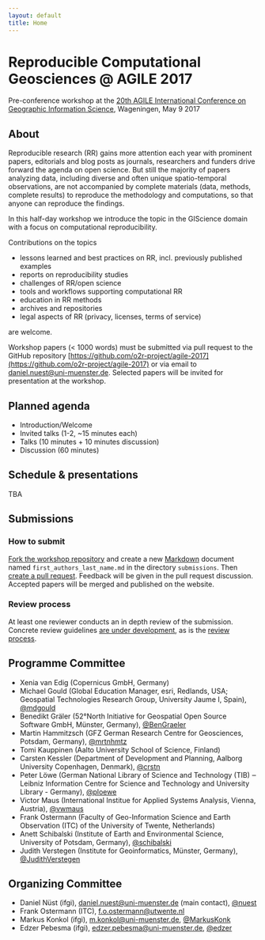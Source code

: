 ```yaml
---
layout: default
title: Home
---
```


# Reproducible Computational Geosciences @ AGILE 2017

Pre-conference workshop at the [20th AGILE International Conference on Geographic Information Science](https://agile-online.org/index.php/home-2017), Wageningen, May 9 2017

## About

Reproducible research (RR) gains more attention each year with prominent papers, editorials
and blog posts as journals, researchers and funders drive forward the agenda on open
science. But still the majority of papers analyzing data, including diverse and often unique
spatio-temporal observations, are not accompanied by complete materials (data, methods,
complete results) to reproduce the methodology and computations, so that anyone can
reproduce the findings.

In this half-day workshop we introduce the topic in the GIScience domain with a focus on
computational reproducibility.

Contributions on the topics

- lessons learned and best practices on RR, incl. previously published examples
- reports on reproducibility studies
- challenges of RR/open science
- tools and workflows supporting computational RR
- education in RR methods
- archives and repositories
- legal aspects of RR (privacy, licenses, terms of service)

are welcome.

Workshop papers (< 1000 words) must be submitted via pull request to the GitHub repository [https://github.com/o2r-project/agile-2017](https://github.com/o2r-project/agile-2017) or via email to [daniel.nuest@uni-muenster.de](mailto:daniel.nuest@uni-muenster.de).
Selected papers will be invited for presentation at the workshop.

## Planned agenda

- Introduction/Welcome
- Invited talks (1-2, ~15 minutes each)
- Talks (10 minutes + 10 minutes discussion)
- Discussion (60 minutes)

## Schedule & presentations

TBA

## Submissions

### How to submit

[Fork the workshop repository](https://github.com/o2r-project/agile-2017#fork-destination-box) and create a new [Markdown](https://guides.github.com/features/mastering-markdown/) document named `first_authors_last_name.md` in the directory `submissions`. Then [create a pull request](https://github.com/o2r-project/agile-2017#fork-destination-box).
Feedback will be given in the pull request discussion. Accepted papers will be merged and published on the website.

### Review process

At least one reviewer conducts an in depth review of the submission. Concrete review guidelines [are under development](https://github.com/o2r-project/agile-2017/issues/3), as is the [review process](https://github.com/o2r-project/agile-2017/issues/2).

## Programme Committee

- Xenia van Edig (Copernicus GmbH, Germany)
- Michael Gould (Global Education Manager, esri, Redlands, USA; Geospatial Technologies Research Group, University Jaume I, Spain), [@mdgould](https://github.com/mdgould)
- Benedikt Gräler (52°North Initiative for Geospatial Open Source Software GmbH, Münster, Germany), [@BenGraeler](https://github.com/BenGraeler)
- Martin Hammitzsch (GFZ German Research Centre for Geosciences, Potsdam, Germany), [@mrtnhmtz](https://github.com/mrtnhmtz)
- Tomi Kauppinen (Aalto University School of Science, Finland)
- Carsten Kessler (Department of Development and Planning, Aalborg University Copenhagen, Denmark), [@crstn](https://github.com/crstn)
- Peter Löwe (German National Library of Science and Technology (TIB) ‒ Leibniz Information Centre for Science and Technology and University Library - Germany), [@ploewe](https://github.com/ploewe)
- Victor Maus (International Institue for Applied Systems Analysis, Vienna, Austria), [@vwmaus](https://github.com/vwmaus)
- Frank Ostermann (Faculty of Geo-Information Science and Earth Observation (ITC) of the University of Twente, Netherlands)
- Anett Schibalski (Institute of Earth and Environmental Science, University of Potsdam, Germany), [@schibalski](https://github.com/schibalski)
- Judith Verstegen (Institute for Geoinformatics, Münster, Germany), [@JudithVerstegen](https://github.com/JudithVerstegen)

## Organizing Committee

- Daniel Nüst (ifgi), daniel.nuest@uni-muenster.de (main contact), [@nuest](https://github.com/nuest)
- Frank Ostermann (ITC), f.o.ostermann@utwente.nl
- Markus Konkol (ifgi), m.konkol@uni-muenster.de, [@MarkusKonk](https://github.com/MarkusKonk)
- Edzer Pebesma (ifgi), edzer.pebesma@uni-muenster.de, [@edzer](https://github.com/edzer)
